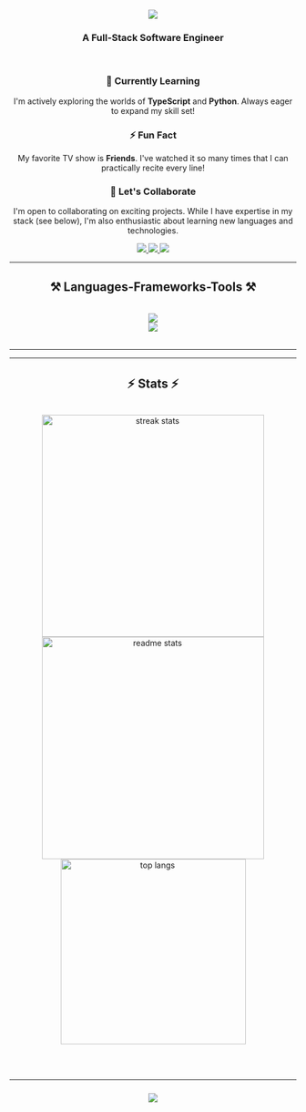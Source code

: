 <h1 align="center">
    <img src="https://readme-typing-svg.herokuapp.com/?font=Righteous&size=35&center=true&vCenter=true&width=500&height=70&duration=3000&lines=Hi+There!+👋;+I'm+Heith+Mahfoudhi!;" />
</h1>

<h3 align="center">A Full-Stack Software Engineer</h3>

<br/>

<div align="center">
  <h3>🌱 Currently Learning</h3>
  <p>
    I'm actively exploring the worlds of <strong>TypeScript</strong> and <strong>Python</strong>. Always eager to expand my skill set!
  </p>
  
  <h3>⚡ Fun Fact</h3>
  <p>
    My favorite TV show is <strong>Friends</strong>. I've watched it so many times that I can practically recite every line!
  </p>

  <h3>🤝 Let's Collaborate</h3>
  <p>
    I'm open to collaborating on exciting projects. While I have expertise in my stack (see below), I'm also enthusiastic about learning new languages and technologies.
  </p>
</div>

 
<div align="center"> 
  <a href="mailto:heith.mhd@gmail.com">
    <img src="https://img.shields.io/badge/Gmail-333333?style=for-the-badge&logo=gmail&logoColor=red" />
  </a>
  <a href="https://www.linkedin.com/in/heith-mhd/" target="_blank">
    <img src="https://img.shields.io/badge/LinkedIn-0077B5?style=for-the-badge&logo=linkedin&logoColor=white" target="_blank" />
  </a>
  <a href="https://google.com" target="_blank">
     <img src="https://img.shields.io/badge/Portfolio-FF5722?style=for-the-badge&logo=todoist&logoColor=white" target="_blank" /> <!-- sqlite, safari, google-chrome are other good icon options -->
  </a>
</div>

 <hr/>
 
<h2 align="center">⚒️ Languages-Frameworks-Tools ⚒️</h2>
<br/>
<div align="center">
      <img src="https://skillicons.dev/icons?i=js,react,html,css,tailwind," /><br>
    <img src="https://skillicons.dev/icons?i=mysql,postgres,mongodb,express,jest,postman,aws,vscode,figma,git" />
</div>

<br/>
<hr/>

<hr/>

<h2 align="center">⚡ Stats ⚡</h2>
<br>
<div align=center>
  <img width=390 src="https://streak-stats.demolab.com/?user=Heithh&count_private=true&theme=react&border_radius=10" alt="streak stats"/>

<img src="https://github-readme-stats.vercel.app/api?username=Heithh&count_private=true&show_icons=true&theme=react&rank_icon=github&border_radius=10" alt="readme stats" width="390" />
  <br/>
  <img src="https://github-readme-stats.vercel.app/api/top-langs/?username=Heithh&hide=HTML&langs_count=8&layout=compact&theme=react&border_radius=10&size_weight=0.5&count_weight=0.5&exclude_repo=github-readme-stats" alt="top langs" width="325" align="center" />
</p>
</div>

<br/><br/>
<hr/>

<h3 align="center">
    <img src="https://readme-typing-svg.herokuapp.com/?font=Righteous&size=25&center=true&vCenter=true&width=500&height=70&duration=4000&lines=Thanks+for+visiting!+✌️;+Shoot+me+a+message+on+Linkedin!;I'm+always+down+to+collab+:)">
</h3>

<br/>
